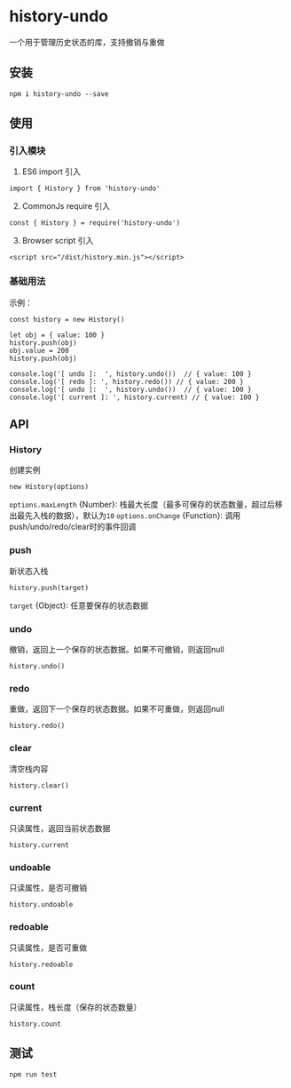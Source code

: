 # history-undo
一个用于管理历史状态的库，支持撤销与重做

## 安装
```
npm i history-undo --save
```

## 使用

### 引入模块
1. ES6 import 引入
```
import { History } from 'history-undo'
```

2. CommonJs require 引入
```
const { History } = require('history-undo')
```

3. Browser script 引入
```
<script src="/dist/history.min.js"></script>
```

### 基础用法
示例：
```
const history = new History()

let obj = { value: 100 }
history.push(obj)
obj.value = 200
history.push(obj)

console.log('[ undo ]:  ', history.undo())  // { value: 100 }
console.log('[ redo ]: ', history.redo()) // { value: 200 }
console.log('[ undo ]:  ', history.undo())  // { value: 100 }
console.log('[ current ]: ', history.current) // { value: 100 }

```

## API
### History
创建实例
```
new History(options)
```
`options.maxLength` {Number}: 栈最大长度（最多可保存的状态数量，超过后移出最先入栈的数据），默认为`10`
`options.onChange` {Function}: 调用push/undo/redo/clear时的事件回调

### push
新状态入栈

```
history.push(target)
```
`target` {Object}: 任意要保存的状态数据

### undo
撤销，返回上一个保存的状态数据。如果不可撤销，则返回null
```
history.undo()
```

### redo
重做，返回下一个保存的状态数据。如果不可重做，则返回null
```
history.redo()
```

### clear
清空栈内容
```
history.clear()
```

### current
只读属性，返回当前状态数据
```
history.current
```

### undoable
只读属性，是否可撤销
```
history.undoable
```

### redoable
只读属性，是否可重做
```
history.redoable
```

### count
只读属性，栈长度（保存的状态数量）
```
history.count
```


## 测试
```
npm run test
```


